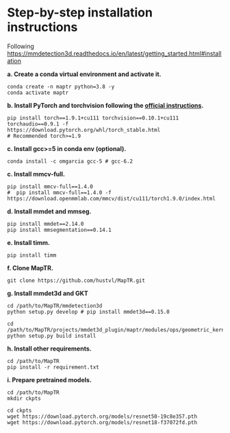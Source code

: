 # Step-by-step installation instructions

Following https://mmdetection3d.readthedocs.io/en/latest/getting_started.html#installation



**a. Create a conda virtual environment and activate it.**
```shell
conda create -n maptr python=3.8 -y
conda activate maptr
```

**b. Install PyTorch and torchvision following the [official instructions](https://pytorch.org/).**
```shell
pip install torch==1.9.1+cu111 torchvision==0.10.1+cu111 torchaudio==0.9.1 -f https://download.pytorch.org/whl/torch_stable.html
# Recommended torch>=1.9
```

**c. Install gcc>=5 in conda env (optional).**
```shell
conda install -c omgarcia gcc-5 # gcc-6.2
```

**c. Install mmcv-full.**
```shell
pip install mmcv-full==1.4.0
#  pip install mmcv-full==1.4.0 -f https://download.openmmlab.com/mmcv/dist/cu111/torch1.9.0/index.html
```

**d. Install mmdet and mmseg.**
```shell
pip install mmdet==2.14.0
pip install mmsegmentation==0.14.1
```

**e. Install timm.**
```shell
pip install timm
```


**f. Clone MapTR.**
```
git clone https://github.com/hustvl/MapTR.git
```

**g. Install mmdet3d and GKT**
```shell
cd /path/to/MapTR/mmdetection3d
python setup.py develop # pip install mmdet3d==0.15.0

cd /path/to/MapTR/projects/mmdet3d_plugin/maptr/modules/ops/geometric_kernel_attn
python setup.py build install

```

**h. Install other requirements.**
```shell
cd /path/to/MapTR
pip install -r requirement.txt
```

**i. Prepare pretrained models.**
```shell
cd /path/to/MapTR
mkdir ckpts

cd ckpts 
wget https://download.pytorch.org/models/resnet50-19c8e357.pth
wget https://download.pytorch.org/models/resnet18-f37072fd.pth
```


